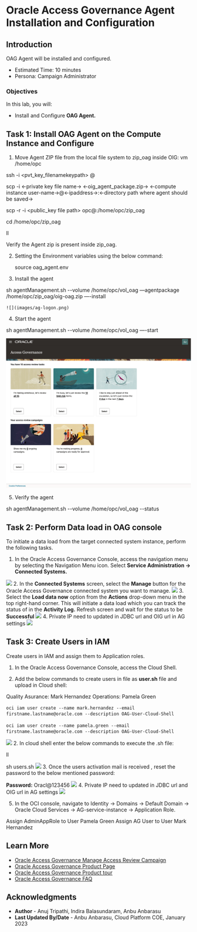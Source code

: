 # Oracle Access Governance Agent Installation and Configuration

## Introduction

OAG Agent will be installed and configured. 

* Estimated Time: 10 minutes
* Persona: Campaign Administrator



### Objectives

In this lab, you will:
* Install and Configure **OAG Agent.**


## Task 1: Install OAG Agent on the Compute Instance and Configure

1. Move Agent ZIP file from the local file system to zip_oag inside OIG: vm /home/opc

  ssh -i <pvt_key_filenamekeypath> <username>@<computeinstancepublicipaddress>



  scp -i <-private key file name-> <-oig_agent_package.zip-> <-compute instance user-name->@<-ipaddress->:<-directory path where agent should be saved->


  scp -r -i <public_key file path> <zip file path> opc@<Public IP_Address>:/home/opc/zip_oag

  cd /home/opc/zip_oag

  ll

  Verify the Agent zip is present inside zip_oag.

2. Setting the Environment variables using the below command:

    source oag_agent.env

3. Install the agent

  sh agentManagement.sh --volume /home/opc/vol_oag —agentpackage /home/opc/zip_oag/oig-oag.zip —-install
   

	![](images/ag-logon.png)

4. Start the agent

  sh agentManagement.sh --volume /home/opc/vol_oag —-start

  ![](images/ag-homepage.png)

5. Verify the agent

  sh agentManagement.sh --volume /home/opc/vol_oag --status


## Task 2: Perform Data load in OAG console 

To initiate a data load from the target connected system instance, perform the following tasks.

1. In the Oracle Access Governance Console, access the navigation menu by selecting the Navigation Menu icon. Select **Service Administration → Connected Systems.**

  ![](images/open-menu-monitor-campaign.png)
2. In the **Connected Systems** screen, select the **Manage** button for the Oracle Access Governance connected system you want to manage.
  ![](images/view-list-campaign.png)
3. Select the **Load data now** option from the **Actions** drop-down menu in the top right-hand corner. This will initiate a data load which you can track the status of in the **Activity Log.** Refresh screen and wait for the status to be **Successful**
  ![](images/view-campaign-progress.png)
4. Private IP need to updated in JDBC url and OIG url in AG settings
  ![](images/view-campaign-additional-details.png)


## Task 3: Create Users in IAM

Create users in IAM and assign them to Application roles.

1. In the Oracle Access Governance Console, access the Cloud Shell.

2. Add the below commands to create users in file as **user.sh** file and upload in Cloud shell:

  Quality Asurance: Mark Hernandez
	Operations: Pamela Green 

	oci iam user create --name mark.hernandez --email firstname.lastname@oracle.com --description OAG-User-Cloud-Shell

	oci iam user create --name pamela.green --email firstname.lastname@oracle.com --description OAG-User-Cloud-Shell 

  ![](images/open-menu-monitor-campaign.png)
2. In cloud shell enter the below commands to execute the .sh file:

  ll

  sh users.sh
  ![](images/view-list-campaign.png)
3. Once the users activation mail is received , reset the password to the below mentioned password:

   **Password:** Oracl@123456
  ![](images/view-campaign-progress.png)
4. Private IP need to updated in JDBC url and OIG url in AG settings
  ![](images/view-campaign-additional-details.png)

5. In the OCI console, navigate to Identity -> Domains -> Default Domain -> Oracle Cloud Services -> AG-service-instance -> Application Role. 

  Assign AdminAppRole to User Pamela Green 
  Assign AG User to User Mark Hernandez


## Learn More

* [Oracle Access Governance Manage Access Review Campaign](https://docs.oracle.com/en/cloud/paas/access-governance/kfdck/index.html)
* [Oracle Access Governance Product Page](https://www.oracle.com/security/cloud-security/access-governance/)
* [Oracle Access Governance Product tour](https://www.oracle.com/webfolder/s/quicktours/paas/pt-sec-access-governance/index.html)
* [Oracle Access Governance FAQ](https://www.oracle.com/security/cloud-security/access-governance/faq/)

## Acknowledgments
* **Author** - Anuj Tripathi, Indira Balasundaram, Anbu Anbarasu 
* **Last Updated By/Date** - Anbu Anbarasu, Cloud Platform COE, January 2023
